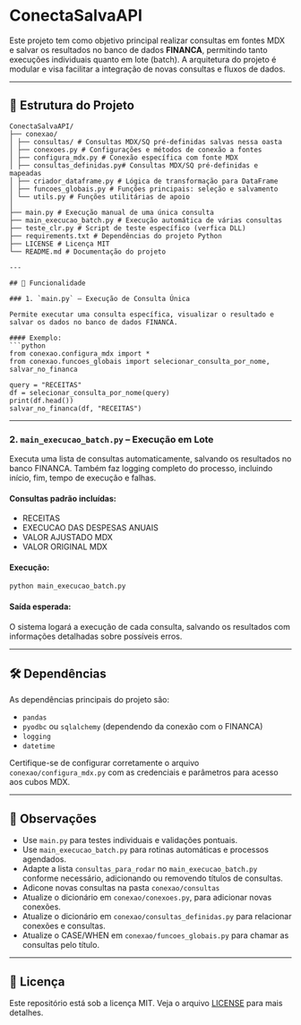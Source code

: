 # ConectaSalvaAPI

Este projeto tem como objetivo principal realizar consultas em fontes MDX e salvar os resultados no banco de dados **FINANCA**, permitindo tanto execuções individuais quanto em lote (batch). A arquitetura do projeto é modular e visa facilitar a integração de novas consultas e fluxos de dados.

---

## 📁 Estrutura do Projeto

```
ConectaSalvaAPI/
├── conexao/
│ ├── consultas/ # Consultas MDX/SQ pré-definidas salvas nessa oasta
│ ├── conexoes.py # Configurações e métodos de conexão a fontes
│ ├── configura_mdx.py # Conexão específica com fonte MDX
│ ├── consultas_definidas.py# Consultas MDX/SQ pré-definidas e mapeadas
│ ├── criador_dataframe.py # Lógica de transformação para DataFrame
│ ├── funcoes_globais.py # Funções principais: seleção e salvamento
│ └── utils.py # Funções utilitárias de apoio
│
├── main.py # Execução manual de uma única consulta
├── main_execucao_batch.py # Execução automática de várias consultas
├── teste_clr.py # Script de teste específico (verfica DLL)
├── requirements.txt # Dependências do projeto Python
├── LICENSE # Licença MIT
└── README.md # Documentação do projeto

---

## 🚀 Funcionalidade

### 1. `main.py` – Execução de Consulta Única

Permite executar uma consulta específica, visualizar o resultado e salvar os dados no banco de dados FINANCA.

#### Exemplo:
```python
from conexao.configura_mdx import *
from conexao.funcoes_globais import selecionar_consulta_por_nome, salvar_no_financa

query = "RECEITAS"
df = selecionar_consulta_por_nome(query)
print(df.head())
salvar_no_financa(df, "RECEITAS")
```

---

### 2. `main_execucao_batch.py` – Execução em Lote

Executa uma lista de consultas automaticamente, salvando os resultados no banco FINANCA. Também faz logging completo do processo, incluindo início, fim, tempo de execução e falhas.

#### Consultas padrão incluídas:
- RECEITAS
- EXECUCAO DAS DESPESAS ANUAIS
- VALOR AJUSTADO MDX
- VALOR ORIGINAL MDX

#### Execução:
```bash
python main_execucao_batch.py
```

#### Saída esperada:
O sistema logará a execução de cada consulta, salvando os resultados com informações detalhadas sobre possíveis erros.

---

## 🛠️ Dependências

As dependências principais do projeto são:

- `pandas`
- `pyodbc` ou `sqlalchemy` (dependendo da conexão com o FINANCA)
- `logging`
- `datetime`

Certifique-se de configurar corretamente o arquivo `conexao/configura_mdx.py` com as credenciais e parâmetros para acesso aos cubos MDX.

---

## 📌 Observações

- Use `main.py` para testes individuais e validações pontuais.
- Use `main_execucao_batch.py` para rotinas automáticas e processos agendados.
- Adapte a lista `consultas_para_rodar` no `main_execucao_batch.py` conforme necessário, adicionando ou removendo títulos de consultas.
- Adicone novas consultas na pasta `conexao/consultas`
- Atualize o dicionário em `conexao/conexoes.py`, para adicionar novas conexões.
- Atualize o dicionário em `conexao/consultas_definidas.py` para relacionar conexões e consultas.
- Atualize o CASE/WHEN em `conexao/funcoes_globais.py` para chamar as consultas pelo título.

---

## 📄 Licença

Este repositório está sob a licença MIT. Veja o arquivo [LICENSE](LICENSE) para mais detalhes.
